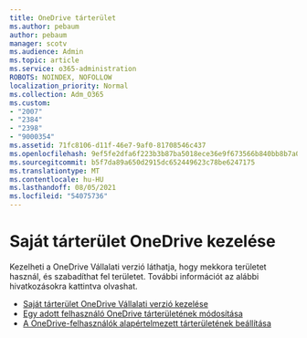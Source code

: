 ```yaml
---
title: OneDrive tárterület
ms.author: pebaum
author: pebaum
manager: scotv
ms.audience: Admin
ms.topic: article
ms.service: o365-administration
ROBOTS: NOINDEX, NOFOLLOW
localization_priority: Normal
ms.collection: Adm_O365
ms.custom:
- "2007"
- "2384"
- "2398"
- "9000354"
ms.assetid: 71fc8106-d11f-46e7-9af0-81708546c437
ms.openlocfilehash: 9ef5fe2dfa6f223b3b87ba5018ece36e9f673566b840bb8b7a0ed700f7bc94a5
ms.sourcegitcommit: b5f7da89a650d2915dc652449623c78be6247175
ms.translationtype: MT
ms.contentlocale: hu-HU
ms.lasthandoff: 08/05/2021
ms.locfileid: "54075736"
---
```

# <a name="manage-your-onedrive-storage"></a>Saját tárterület OneDrive kezelése

Kezelheti a OneDrive Vállalati verzió láthatja, hogy mekkora területet használ, és szabadíthat fel területet.  További információt az alábbi hivatkozásokra kattintva olvashat.

- [Saját tárterület OneDrive Vállalati verzió kezelése](https://support.microsoft.com/office/31519161-059c-4764-b6f8-f5cd29f7fe68)
- [Egy adott felhasználó OneDrive tárterületének módosítása](https://docs.microsoft.com/onedrive/change-user-storage)
- [A OneDrive-felhasználók alapértelmezett tárterületének beállítása](https://docs.microsoft.com/onedrive/set-default-storage-space)